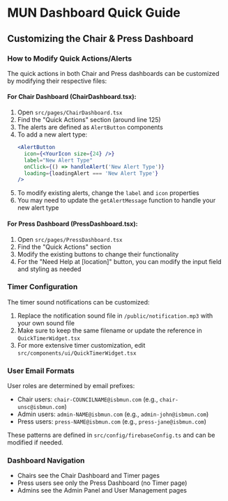 
# MUN Dashboard Quick Guide

## Customizing the Chair & Press Dashboard

### How to Modify Quick Actions/Alerts

The quick actions in both Chair and Press dashboards can be customized by modifying their respective files:

#### For Chair Dashboard (ChairDashboard.tsx):

1. Open `src/pages/ChairDashboard.tsx`
2. Find the "Quick Actions" section (around line 125)
3. The alerts are defined as `AlertButton` components
4. To add a new alert type:
   ```jsx
   <AlertButton
     icon={<YourIcon size={24} />}
     label="New Alert Type"
     onClick={() => handleAlert('New Alert Type')}
     loading={loadingAlert === 'New Alert Type'}
   />
   ```
5. To modify existing alerts, change the `label` and `icon` properties
6. You may need to update the `getAlertMessage` function to handle your new alert type

#### For Press Dashboard (PressDashboard.tsx):

1. Open `src/pages/PressDashboard.tsx`  
2. Find the "Quick Actions" section
3. Modify the existing buttons to change their functionality
4. For the "Need Help at [location]" button, you can modify the input field and styling as needed

### Timer Configuration

The timer sound notifications can be customized:

1. Replace the notification sound file in `/public/notification.mp3` with your own sound file
2. Make sure to keep the same filename or update the reference in `QuickTimerWidget.tsx`
3. For more extensive timer customization, edit `src/components/ui/QuickTimerWidget.tsx`

### User Email Formats

User roles are determined by email prefixes:

- Chair users: `chair-COUNCILNAME@isbmun.com` (e.g., `chair-unsc@isbmun.com`)
- Admin users: `admin-NAME@isbmun.com` (e.g., `admin-john@isbmun.com`) 
- Press users: `press-NAME@isbmun.com` (e.g., `press-jane@isbmun.com`)

These patterns are defined in `src/config/firebaseConfig.ts` and can be modified if needed.

### Dashboard Navigation

- Chairs see the Chair Dashboard and Timer pages
- Press users see only the Press Dashboard (no Timer page)
- Admins see the Admin Panel and User Management pages
